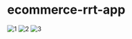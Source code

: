 # ecommerce-rrt-app
![1](https://github.com/SilverHof/ecommerce-rrt-app/assets/63652935/781968f8-e0d2-4150-941d-d922ec72ae4d)
![2](https://github.com/SilverHof/ecommerce-rrt-app/assets/63652935/44c06c9e-ebdb-4dc7-a17b-44b7b7d43a6b)
![3](https://github.com/SilverHof/ecommerce-rrt-app/assets/63652935/6ba18edb-3ce9-4410-847a-fc733dde1124)
